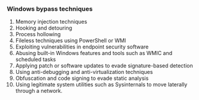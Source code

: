 ### Windows bypass techniques
1. Memory injection techniques
2. Hooking and detouring
3. Process hollowing
4. Fileless techniques using PowerShell or WMI
5. Exploiting vulnerabilities in endpoint security software
6. Abusing built-in Windows features and tools such as WMIC and scheduled tasks
7. Applying patch or software updates to evade signature-based detection
8. Using anti-debugging and anti-virtualization techniques
9. Obfuscation and code signing to evade static analysis
10. Using legitimate system utilities such as Sysinternals to move laterally through a network.
